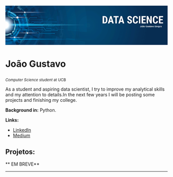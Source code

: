 <p align="center">
  <img src="bannerDS.png" >
</p>

# João Gustavo
<sub>*Computer Science student* at UCB</sub>

As a student and aspiring data scientist, I try to improve my analytical skills and my attention to details.In the next few years I will be posting some projects and finishing my college.

**Background in:** Python.

**Links:**
* [LinkedIn](https://www.linkedin.com/in/joão-gustavo-borges-e-souza-6700451b8/)
* [Medium](https://medium.com/@joaogustavo.borges2901)

## Projetos:
** EM BREVE**

---




